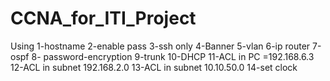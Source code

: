 # CCNA_for_ITI_Project
Using
1-hostname 
2-enable pass
3-ssh only
4-Banner
5-vlan
 6-ip router
7-ospf
8- password-encryption
9-trunk
10-DHCP
11-ACL in PC =192.168.6.3
12-ACL in subnet 192.168.2.0
13-ACL in subnet 10.10.50.0
14-set clock
 
